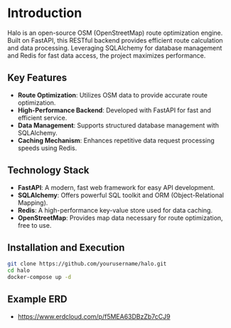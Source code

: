 # Introduction

Halo is an open-source OSM (OpenStreetMap) route optimization engine. Built on FastAPI, this RESTful backend provides efficient route calculation and data processing. Leveraging SQLAlchemy for database management and Redis for fast data access, the project maximizes performance.

## Key Features

- **Route Optimization**: Utilizes OSM data to provide accurate route optimization.
- **High-Performance Backend**: Developed with FastAPI for fast and efficient service.
- **Data Management**: Supports structured database management with SQLAlchemy.
- **Caching Mechanism**: Enhances repetitive data request processing speeds using Redis.

## Technology Stack

- **FastAPI**: A modern, fast web framework for easy API development.
- **SQLAlchemy**: Offers powerful SQL toolkit and ORM (Object-Relational Mapping).
- **Redis**: A high-performance key-value store used for data caching.
- **OpenStreetMap**: Provides map data necessary for route optimization, free to use.

## Installation and Execution

```bash
git clone https://github.com/yourusername/halo.git
cd halo
docker-compose up -d
```

## Example ERD

- <https://www.erdcloud.com/p/f5MEA63DBzZb7cCJ9>
